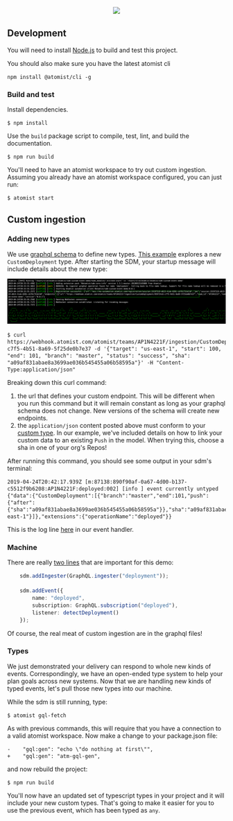 <p align="center">
  <img src="https://images.atomist.com/sdm/SDM-Logo-Dark.png">
</p>

## Development

You will need to install [Node.js][node] to build and test this
project.

[node]: https://nodejs.org/ (Node.js)

You should also make sure you have the latest atomist cli

```
npm install @atomist/cli -g
```

### Build and test

Install dependencies.

```
$ npm install
```

Use the `build` package script to compile, test, lint, and build the
documentation.

```
$ npm run build
```

You'll need to have an atomist workspace to try out custom ingestion.  Assuming you already have an atomist workspace configured, you can just run:

```
$ atomist start
```

## Custom ingestion

### Adding new types

We use [graphql schema](https://graphql.org/learn/schema/) to define new types.  [This example][deployment.graphql] explores a new `CustomDeployment` type.  After starting the SDM, your startup message will include details about the new type:

![console-output](docs/console.png?raw=true "sdm startup")

```
$ curl https://webhook.atomist.com/atomist/teams/AP1N4221F/ingestion/CustomDeployment/859724c6-c7f5-4b51-8a69-5f25de0b7e37 -d '{"target": "us-east-1", "start": 100, "end": 101, "branch": "master", "status": "success", "sha": "a09af831abae8a3699ae036b545455a06b58595a"}' -H "Content-Type:application/json"
```

Breaking down this curl command:

1.  the url that defines your custom endpoint.  This will be different when you run this command but it will remain constant as long as your graphql schema does not change.  New versions of the schema will create new endpoints.
2.  the `application/json` content posted above must conform to your [custom type][deployment.graphql].  In our example, we've included details on how to link your custom data to an existing `Push` in the model.  When trying this, choose a sha in one of your org's Repos!

After running this command, you should see some output in your sdm's terminal:

```
2019-04-24T20:42:17.939Z [m:87138:890f90af-0a67-4d00-b137-c5512f9b6208:AP1N4221F:deployed:002] [info ] event currently untyped {"data":{"CustomDeployment":[{"branch":"master","end":101,"push":{"after":{"sha":"a09af831abae8a3699ae036b545455a06b58595a"}},"sha":"a09af831abae8a3699ae036b545455a06b58595a","start":100,"status":"success","target":"us-east-1"}]},"extensions":{"operationName":"deployed"}}
```

This is the log line [here][handler] in our event handler.

### Machine

There are really [two lines](two-lines) that are important for this demo:

```ts
    sdm.addIngester(GraphQL.ingester("deployment"));

    sdm.addEvent({
        name: "deployed",
        subscription: GraphQL.subscription("deployed"),
        listener: detectDeployment()
    });
```

Of course, the real meat of custom ingestion are in the graphql files!  

### Types

We just demonstrated your delivery can respond to whole new kinds of events.  Correspondingly, we have an open-ended type system to help your plan goals across new systems.  Now that we are handling new kinds of typed events, let's pull those new types into our machine.

While the sdm is still running, type:

```
$ atomist gql-fetch
```

As with previous commands, this will require that you have a connection to a valid atomist workspace.  Now make a change to your package.json file:

```
-    "gql:gen": "echo \"do nothing at first\"",
+    "gql:gen": "atm-gql-gen",
```

and now rebuild the project:

```
$ npm run build
```

You'll now have an updated set of typescript types in your project and it will include your new custom types.  That's going to make it easier for you to use the previous event, which has been typed as `any`.


[deployment.graphql]: https://github.com/atomist-blogs/sdm-custom-event-demo/blob/master/lib/graphql/ingester/deployment.graphql
[handler]: https://github.com/atomist-blogs/sdm-custom-event-demo/blob/master/lib/machine/handler.ts#L5
[two-lines]: https://github.com/atomist-blogs/sdm-custom-event-demo/blob/master/lib/machine/machine.ts#L41-L47